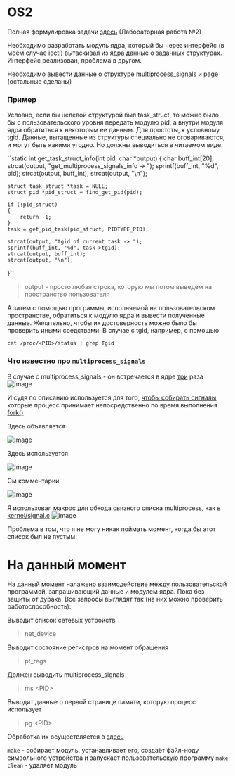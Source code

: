 # OS2


Полная формулировка задачи [здесь](https://se.ifmo.ru/os)
(Лабораторная работа №2)

Необходимо разработать модуль ядра, который бы через интерфейс (в моём случае ioctl) вытаскивал из ядра данные о заданных структурах.
Интерфейс реализован, проблема в другом.

Необходимо вывести данные о структуре multiprocess_signals и page (остальные сделаны)

### Пример
Условно, если бы целевой структурой был task_struct, то можно было бы с пользовательского уровня передать модулю pid,  а внутри модуля ядра обратиться к некоторым ее данным. Для простоты, к условному tgid. 
Данные, вытащенные из структуры специально не оговариваются, и могут быть какими угодно. Но должны выводиться в читаемом виде.



``static int get_task_struct_info(int pid, char *output)
{
    char buff_int[20];
    strcat(output, "get_multiprocess_signals_info -> ");
    sprintf(buff_int, "%d", pid);
    strcat(output, buff_int);
    strcat(output, "\n");

    struct task_struct *task = NULL;
    struct pid *pid_struct = find_get_pid(pid);

    if (!pid_struct)
    {
        return -1;
    }
    task = get_pid_task(pid_struct, PIDTYPE_PID);

    strcat(output, "tgid of current task -> ");
    sprintf(buff_int, "%d", task->tgid);
    strcat(output, buff_int);
    strcat(output, "\n");
}``

> output - просто любая строка, которую мы потом выведем на пространство пользователя

А затем с помощью программы, исполняемой на пользовательском пространстве, обратиться к модулю ядра и вывести полученные данные.
Желательно, чтобы их достоверность можно было бы проверить иными средствами. 
В случае с tgid, например, с помощью 

``cat /proc/<PID>/status | grep Tgid``

### Что известно про `multiprocess_signals`
В случае с multiprocess_signals - он встречается в ядре [три](https://github.com/torvalds/linux/search?q=multiprocess_signals) раза
![image](https://user-images.githubusercontent.com/87571811/200832786-e57cbc96-b571-49f9-9246-081d56b75a23.png)

И судя по описанию используется для того, [чтобы собирать сигналы](https://github.com/torvalds/linux/blob/493ffd6605b2d3d4dc7008ab927dba319f36671f/include/linux/sched/signal.h),
которые процесс принимает непосредственно по время выполнения [fork()](https://github.com/torvalds/linux/blob/1440f576022887004f719883acb094e7e0dd4944/kernel/fork.c)

Здесь объявляется

![image](https://user-images.githubusercontent.com/87571811/200835468-308c5786-1d8a-4503-bade-2ecb770debfd.png)

Здесь используется

![image](https://user-images.githubusercontent.com/87571811/200835721-eea9ba5d-266b-4d3f-aadd-6cb8d7ef5447.png)

См комментарии

![image](https://user-images.githubusercontent.com/87571811/200835787-62b2e949-8cb7-4896-be07-616879174a11.png)



Я использовал макрос для обхода связного списка multiprocess, как в [kernel/signal.c](https://github.com/torvalds/linux/blob/55be6084c8e0e0ada9278c2ab60b7a584378efda/kernel/signal.c)
![image](https://user-images.githubusercontent.com/87571811/200835872-3c7e21fc-f440-4b03-a321-f17c2eed8425.png)


Проблема в том, что я не могу никак поймать момент, когда бы этот список был не пустым.


# На данный момент

На данный момент налажено взаимодействие между пользовательской программой, запрашивающий данные и модулем ядра. Пока без защиты от дурака.
Все запросы выглядят так (на них можно проверить работоспособность):

Выводит список сетевых устройств

> net_device

Выводит состояние регистров на момент обращения

> pt_regs

Должен выводить multiprocess_signals

> ms \<PID\>

Выводит данные о первой странице памяти, которую процесс использует

> pg \<PID\>

Обработка их осуществляется в [здесь](https://github.com/rkrisanoff/OS2/blob/cc247247df277e70c502477e4373ad114eb4a685/drukhary_km.c#L289)

`make` - собирает модуль, устанавливает его, создаёт файл-ноду символьного устройства и запускает пользовательскую программу
`make clean` - удаляет модуль

